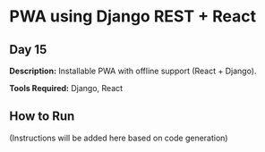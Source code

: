 # PWA using Django REST + React

## Day 15

**Description:** Installable PWA with offline support (React + Django).

**Tools Required:** Django, React

## How to Run

(Instructions will be added here based on code generation)
